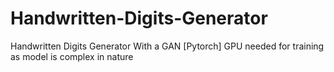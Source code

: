 # Handwritten-Digits-Generator
Handwritten Digits Generator With a GAN [Pytorch]
GPU needed for training as model is complex in nature
